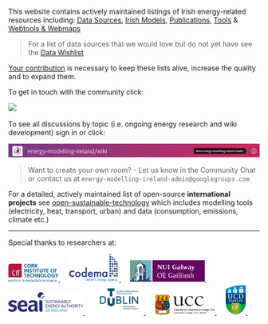 This website contains actively maintained listings of Irish energy-related resources including: [Data Sources](Data-Sources.md), [Irish Models](Irish-Models.md), [Publications](Publications.md), [Tools](Tools.md) & [Webtools & Webmaps](Webtools-&-Webmaps.md)

> For a list of data sources that we would love but do not yet have see the [Data Wishlist](Data-Wishlist.md) 

[Your contribution](Contributing-Guide.md) is necessary to keep these lists alive, increase the quality and to expand them.

To get in touch with the community click:

<a href="https://gitter.im/energy-modelling-ireland/wiki?utm_source=badge&utm_medium=badge&utm_campaign=pr-badge&scale=1.5">
  <img class="chat" src="https://badgen.net/badge/icon/Community%20Chat/green?icon=gitter&label&scale=1.5" width="200">
</a>

To see all discussions by topic (i.e. ongoing energy research and wiki development) sign in or click:

![see-all-rooms](img/see-all-rooms.png)

> Want to create your own room? - Let us know in the Community Chat or contact us at `energy-modelling-ireland-admin@googlegroups.com`

For a detailed, actively maintained list of open-source **international projects** see [open-sustainable-technology](https://github.com/protontypes/open-sustainable-technology) which includes modelling tools (electricity, heat, transport, urban) and data (consumption, emissions, climate etc.)

---

Special thanks to researchers at:

<a href="https://messo.cit.ie/">
  <img src="img/logos/cit.png" width="100">
</a>
&emsp;
<a href="https://www.codema.ie/">
  <img src="img/logos/codema.png" width="100">
</a>
&emsp;
<a href="http://www.nuigalway.ie/">
  <img src="img/logos/nuigalway.png" width="150">
</a>
&emsp;
<a href="http://www.seai.ie/">
  <img src="img/logos/seai.png" width="150">
</a>
&emsp;
<a href="https://www.tudublin.ie/">
  <img src="img/logos/tudublin.png" width="100">
</a>
&emsp;
<a href="https://www.ucc.ie/en/">
  <img src="img/logos/ucc.png" width="120">
</a>
&emsp;
<a href="https://www.ucd.ie/">
  <img src="img/logos/ucd.png" width="40">
</a>
&emsp;
